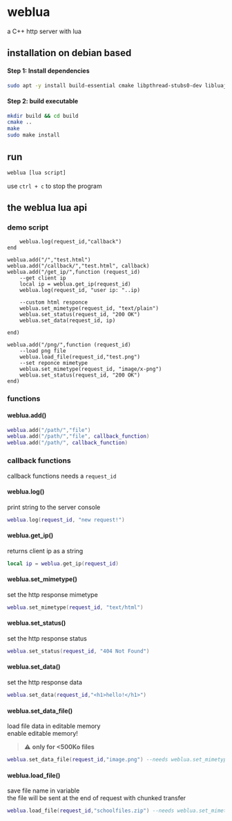 # weblua
a C++ http server with lua

## installation on debian based
#### Step 1: Install dependencies
```bash
sudo apt -y install build-essential cmake libpthread-stubs0-dev libluajit-5.1-dev
```

#### Step 2: build executable

```bash
mkdir build && cd build
cmake ..
make
sudo make install
```
## run
```bash
weblua [lua script]
```
use `ctrl + c` to stop the program
## the weblua lua api
### demo script
```lualocal function callback(request_id)
    weblua.log(request_id,"callback")
end

weblua.add("/","test.html")
weblua.add("/callback/","test.html", callback)
weblua.add("/get_ip/",function (request_id)
    --get client ip
    local ip = weblua.get_ip(request_id)
    weblua.log(request_id, "user ip: "..ip)

    --custom html responce
    weblua.set_mimetype(request_id, "text/plain")
    weblua.set_status(request_id, "200 OK")
    weblua.set_data(request_id, ip)

end)

weblua.add("/png/",function (request_id)
    --load png file
    weblua.load_file(request_id,"test.png")
    --set reponce mimetype
    weblua.set_mimetype(request_id, "image/x-png")
    weblua.set_status(request_id, "200 OK")
end)
```
### functions

#### weblua.add()
```lua
weblua.add("/path/","file") 
weblua.add("/path/","file", callback_function)
weblua.add("/path/", callback_function)
```

### callback functions
callback functions needs a `request_id`
#### weblua.log()
print string to the server console
```lua
weblua.log(request_id, "new request!")
```
#### weblua.get_ip() 
returns client ip as a string
```lua
local ip = weblua.get_ip(request_id)
```
#### weblua.set_mimetype()
set the http response mimetype
```lua
weblua.set_mimetype(request_id, "text/html")
``` 
#### weblua.set_status()
set the http response status
```lua
weblua.set_status(request_id, "404 Not Found")
```
#### weblua.set_data()
set the http response data
```lua
weblua.set_data(request_id,"<h1>hello!</h1>")
```

#### weblua.set_data_file()
load file data in editable memory\
enable editable memory!
> :warning: **only for <500Ko files** 
```lua
weblua.set_data_file(request_id,"image.png") --needs weblua.set_mimetype(request_id, "image/x-png")
``` 
#### weblua.load_file()
save file name in variable\
the file will be sent at the end of request with chunked transfer
```lua
weblua.load_file(request_id,"schoolfiles.zip") --needs weblua.set_mimetype(request_id, "application/zip")
``` 
